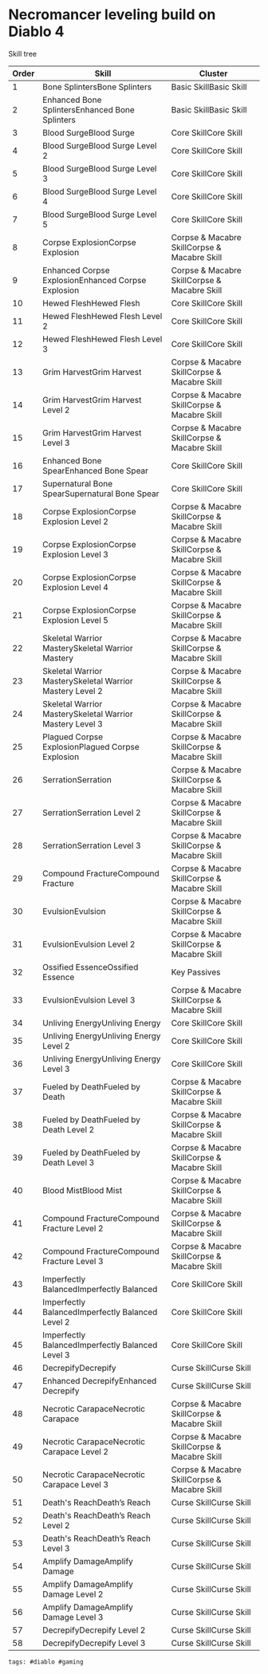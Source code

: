 # Necromancer leveling build on Diablo 4

Skill tree

| Order | Skill                                                    | Cluster                                      |
| ----- | -------------------------------------------------------- | -------------------------------------------- |
| 1     | Bone SplintersBone Splinters                             | Basic SkillBasic Skill                       |
| 2     | Enhanced Bone SplintersEnhanced Bone Splinters           | Basic SkillBasic Skill                       |
| 3     | Blood SurgeBlood Surge                                   | Core SkillCore Skill                         |
| 4     | Blood SurgeBlood Surge Level 2                           | Core SkillCore Skill                         |
| 5     | Blood SurgeBlood Surge Level 3                           | Core SkillCore Skill                         |
| 6     | Blood SurgeBlood Surge Level 4                           | Core SkillCore Skill                         |
| 7     | Blood SurgeBlood Surge Level 5                           | Core SkillCore Skill                         |
| 8     | Corpse ExplosionCorpse Explosion                         | Corpse & Macabre SkillCorpse & Macabre Skill |
| 9     | Enhanced Corpse ExplosionEnhanced Corpse Explosion       | Corpse & Macabre SkillCorpse & Macabre Skill |
| 10    | Hewed FleshHewed Flesh                                   | Core SkillCore Skill                         |
| 11    | Hewed FleshHewed Flesh Level 2                           | Core SkillCore Skill                         |
| 12    | Hewed FleshHewed Flesh Level 3                           | Core SkillCore Skill                         |
| 13    | Grim HarvestGrim Harvest                                 | Corpse & Macabre SkillCorpse & Macabre Skill |
| 14    | Grim HarvestGrim Harvest Level 2                         | Corpse & Macabre SkillCorpse & Macabre Skill |
| 15    | Grim HarvestGrim Harvest Level 3                         | Corpse & Macabre SkillCorpse & Macabre Skill |
| 16    | Enhanced Bone SpearEnhanced Bone Spear                   | Core SkillCore Skill                         |
| 17    | Supernatural Bone SpearSupernatural Bone Spear           | Core SkillCore Skill                         |
| 18    | Corpse ExplosionCorpse Explosion Level 2                 | Corpse & Macabre SkillCorpse & Macabre Skill |
| 19    | Corpse ExplosionCorpse Explosion Level 3                 | Corpse & Macabre SkillCorpse & Macabre Skill |
| 20    | Corpse ExplosionCorpse Explosion Level 4                 | Corpse & Macabre SkillCorpse & Macabre Skill |
| 21    | Corpse ExplosionCorpse Explosion Level 5                 | Corpse & Macabre SkillCorpse & Macabre Skill |
| 22    | Skeletal Warrior MasterySkeletal Warrior Mastery         | Corpse & Macabre SkillCorpse & Macabre Skill |
| 23    | Skeletal Warrior MasterySkeletal Warrior Mastery Level 2 | Corpse & Macabre SkillCorpse & Macabre Skill |
| 24    | Skeletal Warrior MasterySkeletal Warrior Mastery Level 3 | Corpse & Macabre SkillCorpse & Macabre Skill |
| 25    | Plagued Corpse ExplosionPlagued Corpse Explosion         | Corpse & Macabre SkillCorpse & Macabre Skill |
| 26    | SerrationSerration                                       | Corpse & Macabre SkillCorpse & Macabre Skill |
| 27    | SerrationSerration Level 2                               | Corpse & Macabre SkillCorpse & Macabre Skill |
| 28    | SerrationSerration Level 3                               | Corpse & Macabre SkillCorpse & Macabre Skill |
| 29    | Compound FractureCompound Fracture                       | Corpse & Macabre SkillCorpse & Macabre Skill |
| 30    | EvulsionEvulsion                                         | Corpse & Macabre SkillCorpse & Macabre Skill |
| 31    | EvulsionEvulsion Level 2                                 | Corpse & Macabre SkillCorpse & Macabre Skill |
| 32    | Ossified EssenceOssified Essence                         | Key Passives                                 |
| 33    | EvulsionEvulsion Level 3                                 | Corpse & Macabre SkillCorpse & Macabre Skill |
| 34    | Unliving EnergyUnliving Energy                           | Core SkillCore Skill                         |
| 35    | Unliving EnergyUnliving Energy Level 2                   | Core SkillCore Skill                         |
| 36    | Unliving EnergyUnliving Energy Level 3                   | Core SkillCore Skill                         |
| 37    | Fueled by DeathFueled by Death                           | Corpse & Macabre SkillCorpse & Macabre Skill |
| 38    | Fueled by DeathFueled by Death Level 2                   | Corpse & Macabre SkillCorpse & Macabre Skill |
| 39    | Fueled by DeathFueled by Death Level 3                   | Corpse & Macabre SkillCorpse & Macabre Skill |
| 40    | Blood MistBlood Mist                                     | Corpse & Macabre SkillCorpse & Macabre Skill |
| 41    | Compound FractureCompound Fracture Level 2               | Corpse & Macabre SkillCorpse & Macabre Skill |
| 42    | Compound FractureCompound Fracture Level 3               | Corpse & Macabre SkillCorpse & Macabre Skill |
| 43    | Imperfectly BalancedImperfectly Balanced                 | Core SkillCore Skill                         |
| 44    | Imperfectly BalancedImperfectly Balanced Level 2         | Core SkillCore Skill                         |
| 45    | Imperfectly BalancedImperfectly Balanced Level 3         | Core SkillCore Skill                         |
| 46    | DecrepifyDecrepify                                       | Curse SkillCurse Skill                       |
| 47    | Enhanced DecrepifyEnhanced Decrepify                     | Curse SkillCurse Skill                       |
| 48    | Necrotic CarapaceNecrotic Carapace                       | Corpse & Macabre SkillCorpse & Macabre Skill |
| 49    | Necrotic CarapaceNecrotic Carapace Level 2               | Corpse & Macabre SkillCorpse & Macabre Skill |
| 50    | Necrotic CarapaceNecrotic Carapace Level 3               | Corpse & Macabre SkillCorpse & Macabre Skill |
| 51    | Death's ReachDeath’s Reach                               | Curse SkillCurse Skill                       |
| 52    | Death's ReachDeath’s Reach Level 2                       | Curse SkillCurse Skill                       |
| 53    | Death's ReachDeath’s Reach Level 3                       | Curse SkillCurse Skill                       |
| 54    | Amplify DamageAmplify Damage                             | Curse SkillCurse Skill                       |
| 55    | Amplify DamageAmplify Damage Level 2                     | Curse SkillCurse Skill                       |
| 56    | Amplify DamageAmplify Damage Level 3                     | Curse SkillCurse Skill                       |
| 57    | DecrepifyDecrepify Level 2                               | Curse SkillCurse Skill                       |
| 58    | DecrepifyDecrepify Level 3                               | Curse SkillCurse Skill                       |

    tags: #diablo #gaming
